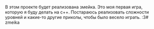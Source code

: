 В этом проекте будет реализована змейка. Это моя первая игра, которую я буду делать на с++. 
Постараюсь реализовать сложности уровней и какие-то другие приколы, чтобы было весело играть. :3# zmeika

